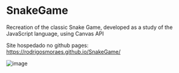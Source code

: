 # SnakeGame
Recreation of the classic Snake Game, developed as a study of the JavaScript language, using Canvas API

Site hospedado no github pages:
https://rodrigosmoraes.github.io/SnakeGame/

![image](https://user-images.githubusercontent.com/45471089/151694162-33fc73a1-9939-4598-9e02-e1e4850f9d15.png)
